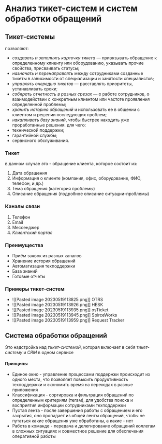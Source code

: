 # Анализ тикет-систем и систем обработки обращений

## Тикет-системы
позволяют:
- *создавать и заполнять карточку тикета* — привязывать обращение к определенному клиенту или оборудованию, указывать прочие свойства, присваивать статусы;
- *назначать и перенаправлять* между сотрудниками созданные тикеты в зависимости от специализации и занятости специалистов;
- *управлять очередью тикетов* — расставлять приоритеты, устанавливать сроки;
- *собирать отчетность в разных срезах* — о работе сотрудников, о взаимодействии с конкретным клиентом или частоте проявления определенной проблемы;
- *хранить историю обращений* и использовать ее в общении с клиентом и решении последующих проблем;
- *накапливать базу знаний*, чтобы быстрее находить уже проработанные решения.
для чего:
-   технической поддержки;
-   гарантийной службы;
-   сервисного обслуживания.

### Тикет
в данном случае это - обращение клиента, которое состоит из:
1. Дата обращения
2. Информация о клиенте (компания, офис, оборудование, ФИО, телефон, и др.)
3. Тема обращения (категория проблемы)
4. Описание обращения (подробное описание ситуации-проблемы)

### Каналы связи
1. Телефон
2. Email
3. Мессенджер
4. *Клиентский портал*

### Преимущества
- Приём заявок из разных каналов
- Хранение история обращений
- Автоматизация техподдержки
- База знаний
- Готовые отчеты

### Примеры тикет-систем
- ![[Pasted image 20230519113825.png]] OTRS
- ![[Pasted image 20230519113926.png]] HESK
- ![[Pasted image 20230519113935.png]] osTicket
- ![[Pasted image 20230519113945.png]] SpirceWorks
- ![[Pasted image 20230519113959.png]] Request Tracker




## Система обработки обращений
Это надстройка над *тикет-системой*, которая включает в себя *тикет-систему* и *CRM* в одном сервисе

#### Принципы
- Единое окно - управление процессами поддержки происходит из одного места, что позволяет повысить продуктивность техподдержки и экономить время на переходах в разные приложения
- Классификация - сортировка и фильтрация обращений по определенным критериям (тегам), для удобства поиска и восприятия информации сотрудниками техподдержки
- Пустая лента - после завершения работы с обращением и его закрытия, оно пропадает из общей ленты обращений, чтобы не путаться какие обращения уже обработаны, а какие - нет
- Работа в команде - передача и делегирование обращений коллегам в сложных ситуациях и совместное решение для обеспечения оперативной работы